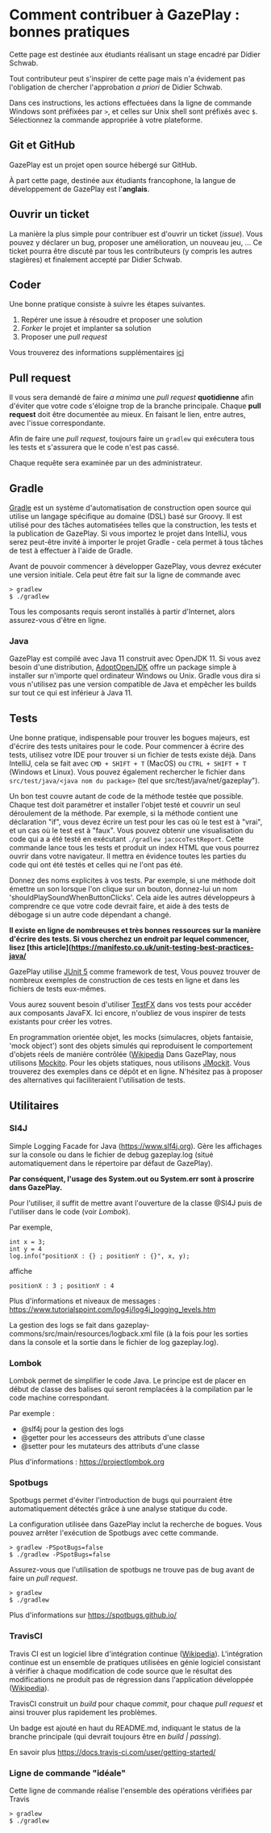 # Comment contribuer à GazePlay : bonnes pratiques

Cette page est destinée aux étudiants réalisant un stage encadré par Didier Schwab.

Tout contributeur peut s'inspirer de cette page mais n'a évidement pas l'obligation de chercher l'approbation *a priori* de Didier Schwab. 

Dans ces instructions, les actions effectuées dans la ligne de commande Windows sont préfixées par `>`, et celles sur Unix
shell sont préfixés avec `$`. Sélectionnez la commande appropriée à votre plateforme.

## Git et GitHub

GazePlay est un projet open source hébergé sur GitHub.

À part cette page, destinée aux étudiants francophone, la langue de développement de GazePlay est l'**anglais**.

## Ouvrir un ticket
La manière la plus simple pour contribuer est d'ouvrir un ticket (*issue*). Vous pouvez y déclarer un bug, proposer une amélioration, un nouveau jeu, 
... Ce ticket pourra être discuté par tous les contributeurs (y compris les autres stagières) et finalement accepté par Didier Schwab.

## Coder
Une bonne pratique consiste à suivre les étapes suivantes.
1. Repérer une issue à résoudre et proposer une solution
2. *Forker* le projet et implanter sa solution
3. Proposer une *pull request*

Vous trouverez des informations supplémentaires [ici](https://openclassrooms.com/courses/gerer-son-code-avec-git-et-github/contribuer-a-des-projets-open-source)

## Pull request
Il vous sera demandé de faire *a minima* une *pull request* **quotidienne** afin d'éviter que votre code s'éloigne trop de la branche principale. Chaque **pull request** doit être documentée au mieux. En faisant le lien, entre autres, avec l'issue correspondante.

Afin de faire une *pull request*, toujours faire un `gradlew` qui exécutera tous les tests et s'assurera que le code n'est pas cassé.

Chaque requête sera examinée par un des administrateur.

## Gradle

[Gradle](https://gradle.org/) est un système d'automatisation de construction open source qui utilise un langage spécifique au domaine (DSL) basé sur Groovy.
Il est utilisé pour des tâches automatisées telles que la construction, les tests et la publication de GazePlay.
Si vous importez le projet dans IntelliJ, vous serez peut-être invité à importer le projet Gradle - cela permet à tous
tâches de test à effectuer à l'aide de Gradle.

Avant de pouvoir commencer à développer GazePlay, vous devrez exécuter une version initiale. Cela peut être fait sur la ligne de commande avec
```
> gradlew
$ ./gradlew
```

Tous les composants requis seront installés à partir d'Internet, alors assurez-vous d'être en ligne.

### Java

GazePlay est compilé avec Java 11 construit avec OpenJDK 11. Si vous avez besoin d'une distribution, [AdoptOpenJDK](https://adoptopenjdk.net/)
offre un package simple à installer sur n'importe quel ordinateur Windows ou Unix. Gradle vous dira si vous n'utilisez pas une
version compatible de Java et empêcher les builds sur tout ce qui est inférieur à Java 11.

## Tests

Une bonne pratique, indispensable pour trouver les bogues majeurs, est d'écrire des tests unitaires pour le code. Pour commencer à écrire
des tests, utilisez votre IDE pour trouver si un fichier de tests existe déjà. Dans IntelliJ, cela se fait avec `CMD + SHIFT + T` (MacOS) ou 
`CTRL + SHIFT + T` (Windows et Linux). Vous pouvez également rechercher le fichier dans `src/test/java/<java nom du package>` (tel que 
src/test/java/net/gazeplay").

Un bon test couvre autant de code de la méthode testée que possible. Chaque test doit paramétrer et installer l'objet testé et 
couvrir un seul déroulement de la méthode. Par exemple, si la méthode contient une déclaration "if", vous devez écrire un test
pour les cas où le test est à "vrai", et un cas où le test est à "faux". Vous pouvez obtenir une visualisation du code qui a 
a été testé en exécutant `./gradlew jacocoTestReport`. Cette commande lance tous les tests et produit un index HTML que vous pourrez
ouvrir dans votre navigateur. Il mettra en évidence toutes les parties du code qui ont été testés et celles qui ne l'ont pas été. 

Donnez des noms explicites à vos tests. Par exemple, si une méthode doit émettre un son lorsque l'on clique sur un bouton, donnez-lui un nom 
'shouldPlaySoundWhenButtonClicks'. Cela aide les autres développeurs à comprendre ce que votre code devrait faire, et aide à
des tests de débogage si un autre code dépendant a changé.

**Il existe en ligne de nombreuses et très bonnes ressources sur la manière d'écrire des tests. Si vous cherchez un endroit par lequel commencer, lisez 
[this article](https://manifesto.co.uk/unit-testing-best-practices-java/**

GazePlay utilise [JUnit 5](https://junit.org/junit5/docs) comme framework de test, Vous pouvez trouver de nombreux exemples de construction 
de ces tests en ligne et dans les fichiers de tests eux-mêmes.

Vous aurez souvent besoin d'utiliser [TestFX](https://github.com/TestFX/TestFX/wiki) dans vos tests pour accéder aux composants JavaFX. Ici encore,
n'oubliez de vous inspirer de tests existants pour créer les votres.

En programmation orientée objet, les mocks (simulacres, objets fantaisie, 'mock object') sont des objets simulés qui reproduisent le comportement d'objets réels de manière contrôlée ([Wikipedia](https://fr.wikipedia.org/wiki/Mock_(programmation_orientée_objet\)))
Dans GazePlay, nous utilisons [Mockito](http://site.mockito.org). Pour les objets statiques, nous utilisons
[JMockit](https://jmockit.github.io/). Vous trouverez des exemples dans ce dépôt et en ligne. N'hésitez pas à proposer des alternatives qui faciliteraient l'utilisation de tests.


## Utilitaires

### Sl4J

Simple Logging Facade for Java (https://www.slf4j.org). Gère les affichages sur la console ou dans le fichier de debug gazeplay.log (situé automatiquement dans le répertoire par défaut de GazePlay).

**Par conséquent, l'usage des System.out ou System.err sont à proscrire dans GazePlay.**

Pour l'utiliser, il suffit de mettre avant l'ouverture de la classe @Sl4J puis de l'utiliser dans le code (voir *Lombok*).

Par exemple,
```
int x = 3;
int y = 4
log.info("positionX : {} ; positionY : {}", x, y);
```

affiche 

```
positionX : 3 ; positionY : 4
```

Plus d'informations et niveaux de messages : 
https://www.tutorialspoint.com/log4j/log4j_logging_levels.htm

La gestion des logs se fait dans gazeplay-commons/src/main/resources/logback.xml file (à la fois pour les sorties dans la console et la sortie dans le fichier de log gazeplay.log).

### Lombok

Lombok permet de simplifier le code Java. Le principe est de placer en début de classe des balises qui seront remplacées à la compilation par le code machine correspondant.

Par exemple :
- @slf4j pour la gestion des logs
- @getter pour les accesseurs des attributs d'une classe
- @setter pour les mutateurs des attributs d'une classe

Plus d'informations : 
https://projectlombok.org

### Spotbugs

Spotbugs permet d'éviter l'introduction de bugs qui pourraient être automatiquement détectés grâce à une analyse statique du code.

La configuration utilisée dans GazePlay inclut la recherche de bogues. Vous pouvez arrêter l'exécution de Spotbugs avec cette commande.

```
> gradlew -PSpotBugs=false
$ ./gradlew -PSpotBugs=false
```


Assurez-vous que l'utilisation de spotbugs ne trouve pas de bug avant de faire un *pull request*.

```
> gradlew
$ ./gradlew
```

Plus d'informations sur https://spotbugs.github.io/

### TravisCI

Travis CI est un logiciel libre d'intégration continue ([Wikipedia](https://fr.wikipedia.org/wiki/Travis_CI)). L'intégration continue est un ensemble de pratiques utilisées en génie logiciel consistant à vérifier à chaque modification de code source que le résultat des modifications ne produit pas de régression dans l'application développée ([Wikipedia](https://fr.wikipedia.org/wiki/Intégration_continue)).
 
TravisCI construit un *build* pour chaque *commit*, pour chaque *pull request* et ainsi trouver plus rapidement les problèmes.

Un badge est ajouté en haut du README.md, indiquant le status de la branche principale (qui devrait toujours être en *build | passing*).

En savoir plus https://docs.travis-ci.com/user/getting-started/

### Ligne de commande "idéale"

Cette ligne de commande réalise l'ensemble des opérations vérifiées par Travis
```
> gradlew
$ ./gradlew
```

